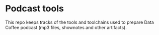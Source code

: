 # Podcast tools
This repo keeps tracks of the tools and toolchains used to prepare Data Coffee podcast (mp3 files, shownotes and other artifacts).
